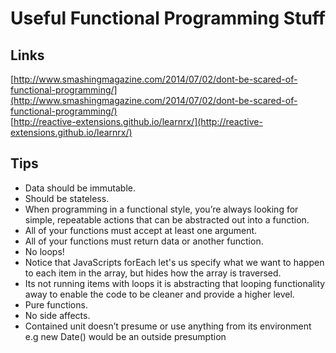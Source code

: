 # Useful Functional Programming Stuff

## Links

[http://www.smashingmagazine.com/2014/07/02/dont-be-scared-of-functional-programming/](http://www.smashingmagazine.com/2014/07/02/dont-be-scared-of-functional-programming/)  
[http://reactive-extensions.github.io/learnrx/](http://reactive-extensions.github.io/learnrx/)

## Tips
- Data should be immutable.
- Should be stateless.
- When programming in a functional style, you’re always looking for simple, repeatable actions that can be abstracted out into a function.
- All of your functions must accept at least one argument.
- All of your functions must return data or another function.
- No loops!
- Notice that JavaScripts forEach let's us specify what we want to happen to each item in the array, but hides how the array is traversed. 
- Its not running items with loops it is abstracting that looping functionality away to enable the code to be cleaner and provide a higher level.
- Pure functions. 
- No side affects.
- Contained unit doesn’t presume or use anything from its environment e.g new Date() would be an outside presumption

